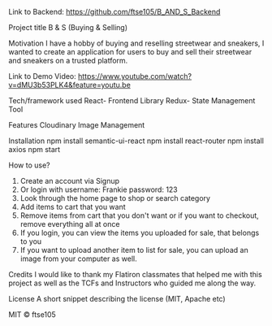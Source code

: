 Link to Backend:
https://github.com/ftse105/B_AND_S_Backend

Project title
B & S (Buying & Selling)

Motivation
I have a hobby of buying and reselling streetwear and sneakers, I wanted to create an application for users to buy and sell their streetwear and sneakers on a trusted platform.

Link to Demo Video:
https://www.youtube.com/watch?v=dMU3b53PLK4&feature=youtu.be

Tech/framework used
React- Frontend Library
Redux- State Management Tool

Features
Cloudinary Image Management

Installation
npm install semantic-ui-react
npm install react-router
npm install axios
npm start

How to use?
1. Create an account via Signup
2. Or login with
username: Frankie
password: 123
3. Look through the home page to shop or search category
4. Add items to cart that you want
5. Remove items from cart that you don't want or if you want to checkout, remove everything all at once
6. If you login, you can view the items you uploaded for sale, that belongs to you
7. If you want to upload another item to list for sale, you can upload an image from your computer as well.

Credits
I would like to thank my Flatiron classmates that helped me with this project as well as the TCFs and Instructors who guided me along the way.

License
A short snippet describing the license (MIT, Apache etc)

MIT © ftse105
